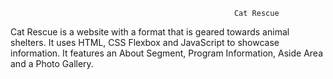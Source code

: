                                                       Cat Rescue
Cat Rescue is a website with a format that is geared towards animal shelters. It uses HTML, CSS Flexbox and JavaScript to showcase information.
It features an About Segment, Program Information, Aside Area and a Photo Gallery.


